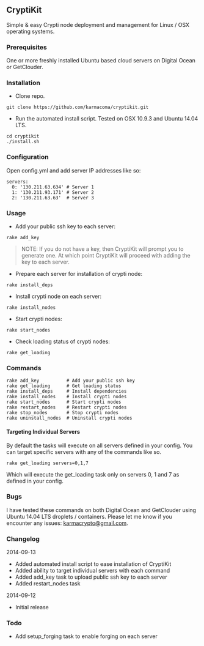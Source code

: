 ## CryptiKit

Simple &amp; easy Crypti node deployment and management for Linux / OSX operating systems.

### Prerequisites

One or more freshly installed Ubuntu based cloud servers on Digital Ocean or GetClouder.

### Installation

* Clone repo.

```
git clone https://github.com/karmacoma/cryptikit.git
```

* Run the automated install script. Tested on OSX 10.9.3 and Ubuntu 14.04 LTS.

```
cd cryptikit
./install.sh
```

### Configuration

Open config.yml and add server IP addresses like so:

```
servers:
  0: '130.211.63.634' # Server 1
  1: '130.211.93.171' # Server 2
  2: '130.211.63.63'  # Server 3
```

### Usage

* Add your public ssh key to each server:

```
rake add_key
```

> NOTE:
> If you do not have a key, then CryptiKit will prompt you to generate one.
> At which point CryptiKit will proceed with adding the key to each server.

* Prepare each server for installation of crypti node:

```
rake install_deps
```

* Install crypti node on each server:

```
rake install_nodes
```

* Start crypti nodes:

```
rake start_nodes
```

* Check loading status of crypti nodes:

```
rake get_loading
```

### Commands

```
rake add_key          # Add your public ssh key
rake get_loading      # Get loading status
rake install_deps     # Install dependencies
rake install_nodes    # Install crypti nodes
rake start_nodes      # Start crypti nodes
rake restart_nodes    # Restart crypti nodes
rake stop_nodes       # Stop crypti nodes
rake uninstall_nodes  # Uninstall crypti nodes
```

#### Targeting Individual Servers

By default the tasks will execute on all servers defined in your config.
You can target specific servers with any of the commands like so.

```
rake get_loading servers=0,1,7
```

Which will execute the get_loading task only on servers 0, 1 and 7 as defined in your config.

### Bugs

I have tested these commands on both Digital Ocean and GetClouder using Ubuntu 14.04 LTS droplets / containers.
Please let me know if you encounter any issues: karmacrypto@gmail.com.

### Changelog

2014-09-13

* Added automated install script to ease installation of CryptiKit
* Added ability to target individual servers with each command
* Added add_key task to upload public ssh key to each server
* Added restart_nodes task

2014-09-12

* Initial release

### Todo

* Add setup_forging task to enable forging on each server
